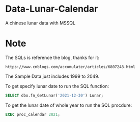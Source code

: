 # Data-Lunar-Calendar
A chinese lunar data with MSSQL

# Note
 The SQLs is reference the blog, thanks for it: 
 ```
 https://www.cnblogs.com/accumulater/articles/6807248.html
 ```
 The Sample Data just includes 1999 to 2049.
 
 To get specify lunar date to run the SQL function: 
 ```sql
 SELECT dbo.fn_GetLunar('2021-12-30') Lunar;
 ```
 
 To get the lunar date of whole year to run the SQL procdure:
 ```sql
 EXEC proc_calendar 2021;
 ```
